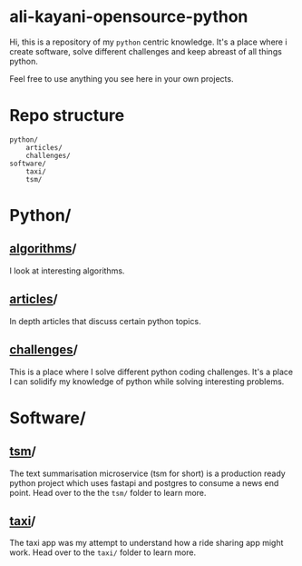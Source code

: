 # ali-kayani-opensource-python

Hi, this is a repository of my `python` centric knowledge. It's a place where i create software, solve different challenges and keep abreast of all things python.

Feel free to use anything you see here in your own projects.

# Repo structure

```
python/
    articles/
    challenges/
software/
    taxi/
    tsm/
```

# Python/

## [algorithms](python/algorithms/)/

I look at interesting algorithms.

## [articles](python/articles/)/

In depth articles that discuss certain python topics.

## [challenges](python/challenges/)/

This is a place where I solve different python coding challenges. It's a place I can solidify my knowledge of python while solving interesting problems.
# Software/
## [tsm](software/tsm/)/

The text summarisation microservice (tsm for short) is a production ready python project which uses fastapi and postgres to consume a news end point. Head over to the the `tsm/` folder to learn more.

## [taxi](software/taxi/)/

The taxi app was my attempt to understand how a ride sharing app might work. Head over to the `taxi/` folder to learn more.